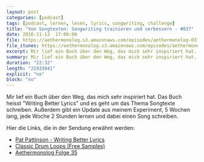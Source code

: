 ```yaml
---
layout: post
categories: [podcast]
tags: [podcast, lernen, lesen, lyrics, songwriting, challenge]
title: "Von Songtexten: Songwriting trainieren und verbessern - #037"
date: 2016-11-13  17:00:00
file: https://aethermonolog.s3.amazonaws.com/episodes/aethermonolog-037.mp3
file_itunes: https://aethermonolog.s3.amazonaws.com/episodes/aethermonolog-037.m4a
excerpt: Mir lief ein Buch über den Weg, das mich sehr inspiriert hat. Das Buch heisst Writing Better Lyrics und es geht um das Thema Songtexte schreiben. Außerdem gibt ein Update aus meinem Experiment, 5 Wochen lang, jede Woche 2 Stunden lernen und dabei einen Song schreiben.
summary: Mir lief ein Buch über den Weg, das mich sehr inspiriert hat. Das Buch heisst "Writing Better Lyrics" und es geht um das Thema Songtexte schreiben. Außerdem gibt ein Update aus meinem Experiment, 5 Wochen lang, jede Woche 2 Stunden lernen und dabei einen Song schreiben. Hier noch die Links zu Sendung <a href="https://www.amazon.de/gp/product/1582975779/ref=as_li_tl?ie=UTF8&camp=1638&creative=6742&creativeASIN=1582975779&linkCode=as2&tag=httpaethermde-21">Writing Better Lyrics (Buch)</a>, <a href="http://www.thesample.net/2012/05/50-free-classic-hip-hop-break-loops-vol-4/">Classic Drum Loops (Free Samples), <a href="https://aethermonolog.de/podcast/episode-035.html">Aethermonolog Folge 35 (Freilaufen Version 1).
duration: "22:32"
length: "21933041"
explicit: "no"
block: "no"
---
```


Mir lief ein Buch über den Weg, das mich sehr inspiriert hat. Das Buch heisst "Writing Better Lyrics" und es geht um das Thema Songtexte schreiben. Außerdem gibt ein Update aus meinem Experiment, 5 Wochen lang, jede Woche 2 Stunden lernen und dabei einen Song schreiben.

Hier die Links, die in der Sendung erwähnt werden:

* [Pat Pattinson  - Writing Better Lyrics](https://www.amazon.de/gp/product/1582975779/ref=as_li_tl?ie=UTF8&camp=1638&creative=6742&creativeASIN=1582975779&linkCode=as2&tag=httpaethermde-21)
* [Classic Drum Loops (Free Samples)](http://www.thesample.net/2012/05/50-free-classic-hip-hop-break-loops-vol-4/)
* [Aethermonolog Folge 35](https://aethermonolog.de/podcast/episode-035.html)
